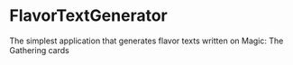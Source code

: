 # FlavorTextGenerator
The simplest application that generates flavor texts written on Magic: The Gathering cards
